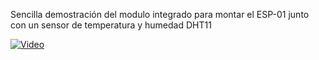 Sencilla demostración del modulo integrado para montar el ESP-01 junto con un sensor de temperatura y humedad DHT11

[![Video](https://img.youtube.com/vi/PBHHR4yBnQQ/0.jpg)](https://www.youtube.com/watch?v=PBHHR4yBnQQ)